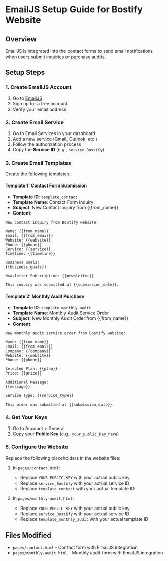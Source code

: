 # EmailJS Setup Guide for Bostify Website

## Overview
EmailJS is integrated into the contact forms to send email notifications when users submit inquiries or purchase audits.

## Setup Steps

### 1. Create EmailJS Account
1. Go to [EmailJS](https://www.emailjs.com/)
2. Sign up for a free account
3. Verify your email address

### 2. Create Email Service
1. Go to Email Services in your dashboard
2. Add a new service (Gmail, Outlook, etc.)
3. Follow the authorization process
4. Copy the **Service ID** (e.g., `service_Bostify`)

### 3. Create Email Templates
Create the following templates:

#### Template 1: Contact Form Submission
- **Template ID**: `template_contact`
- **Template Name**: Contact Form Inquiry
- **Subject**: New Contact Inquiry from {{from_name}}
- **Content**:
```
New contact inquiry from Bostify website:

Name: {{from_name}}
Email: {{from_email}}
Website: {{website}}
Phone: {{phone}}
Service: {{service}}
Timeline: {{timeline}}

Business Goals:
{{business_goals}}

Newsletter Subscription: {{newsletter}}

This inquiry was submitted at {{submission_date}}.
```

#### Template 2: Monthly Audit Purchase
- **Template ID**: `template_monthly_audit`
- **Template Name**: Monthly Audit Service Order
- **Subject**: New Monthly Audit Order from {{from_name}}
- **Content**:
```
New monthly audit service order from Bostify website:

Name: {{from_name}}
Email: {{from_email}}
Company: {{company}}
Website: {{website}}
Phone: {{phone}}

Selected Plan: {{plan}}
Price: {{price}}

Additional Message:
{{message}}

Service Type: {{service_type}}

This order was submitted at {{submission_date}}.
```

### 4. Get Your Keys
1. Go to Account > General
2. Copy your **Public Key** (e.g., `your_public_key_here`)

### 5. Configure the Website
Replace the following placeholders in the website files:

1. In `pages/contact.html`:
   - Replace `YOUR_PUBLIC_KEY` with your actual public key
   - Replace `service_Bostify` with your actual service ID
   - Replace `template_contact` with your actual template ID

2. In `pages/monthly-audit.html`:
   - Replace `YOUR_PUBLIC_KEY` with your actual public key
   - Replace `service_Bostify` with your actual service ID
   - Replace `template_monthly_audit` with your actual template ID

## Files Modified
- `pages/contact.html` - Contact form with EmailJS integration
- `pages/monthly-audit.html` - Monthly audit form with EmailJS integration
